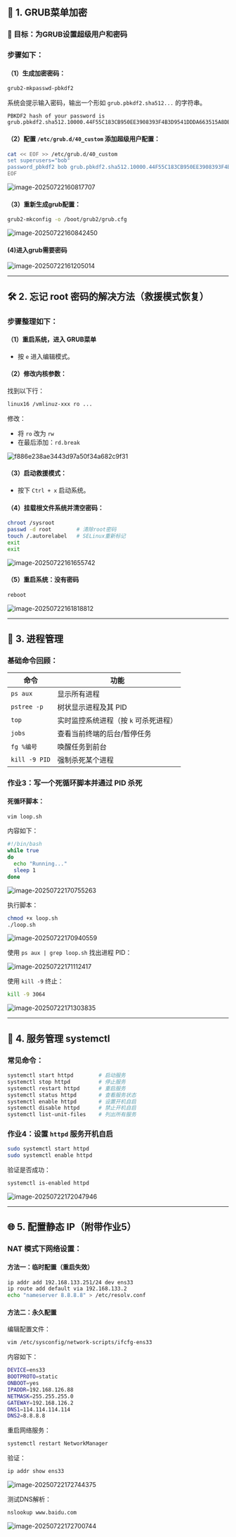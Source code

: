 ## 🔐 **1. GRUB菜单加密**

### 🎯 目标：为GRUB设置超级用户和密码

### 步骤如下：

#### （1）生成加密密码：

```bash
grub2-mkpasswd-pbkdf2
```

系统会提示输入密码，输出一个形如 `grub.pbkdf2.sha512...` 的字符串。

```
PBKDF2 hash of your password is grub.pbkdf2.sha512.10000.44F55C183CB950EE3908393F4B3D9541DDDA663515A8DB3FAEC2BA2738FF188D329327048446353D42E6261542096FD83B9E3F11E4CA875B8C67751C4F27A019.77160BA5D9E070C43BE43629CD767DBBBCE572F9CAEABEF2F2AA3F80C2CF816DA26B119DC108AF58E25EF5AEECF237CDAEDD040626F54A2BE392C426B6040DA1
```

#### （2）配置 `/etc/grub.d/40_custom` 添加超级用户配置：

```bash
cat << EOF >> /etc/grub.d/40_custom
set superusers="bob"
password_pbkdf2 bob grub.pbkdf2.sha512.10000.44F55C183CB950EE3908393F4B3D9541DDDA663515A8DB3FAEC2BA2738FF188D329327048446353D42E6261542096FD83B9E3F11E4CA875B8C67751C4F27A019.77160BA5D9E070C43BE43629CD767DBBBCE572F9CAEABEF2F2AA3F80C2CF816DA26B119DC108AF58E25EF5AEECF237CDAEDD040626F54A2BE392C426B6040DA1
EOF
```

![image-20250722160817707](images/image-20250722160817707.png)

#### （3）重新生成grub配置：

```bash
grub2-mkconfig -o /boot/grub2/grub.cfg
```

![image-20250722160842450](images/image-20250722160842450.png)

#### (4)进入grub需要密码

![image-20250722161205014](images/image-20250722161205014.png)

------

## 🛠️ **2. 忘记 root 密码的解决方法（救援模式恢复）**

### 步骤整理如下：

#### （1）重启系统，进入 **GRUB菜单**

- 按 `e` 进入编辑模式。

#### （2）修改内核参数：

找到以下行：

```bash
linux16 /vmlinuz-xxx ro ...
```

修改：

- 将 `ro` 改为 `rw`
- 在最后添加：`rd.break`

![f886e238ae3443d97a50f34a682c9f31](images/f886e238ae3443d97a50f34a682c9f31.png)

#### （3）启动救援模式：

- 按下 `Ctrl + x` 启动系统。

#### （4）挂载根文件系统并清空密码：

```bash
chroot /sysroot
passwd -d root        # 清除root密码
touch /.autorelabel   # SELinux重新标记
exit
exit
```

![image-20250722161655742](images/image-20250722161655742.png)

#### （5）重启系统：没有密码

```bash
reboot
```

![image-20250722161818812](images/image-20250722161818812.png)

------

## 🧠 **3. 进程管理**

### 基础命令回顾：

| 命令          | 功能                                  |
| ------------- | ------------------------------------- |
| `ps aux`      | 显示所有进程                          |
| `pstree -p`   | 树状显示进程及其 PID                  |
| `top`         | 实时监控系统进程（按 `k` 可杀死进程） |
| `jobs`        | 查看当前终端的后台/暂停任务           |
| `fg %编号`    | 唤醒任务到前台                        |
| `kill -9 PID` | 强制杀死某个进程                      |

### 作业3：写一个死循环脚本并通过 PID 杀死

#### 死循环脚本：

```bash
vim loop.sh
```

内容如下：

```bash
#!/bin/bash
while true
do
  echo "Running..."
  sleep 1
done
```

![image-20250722170755263](images/image-20250722170755263.png)

执行脚本：

```bash
chmod +x loop.sh
./loop.sh
```

![image-20250722170940559](images/image-20250722170940559.png)

使用 `ps aux | grep loop.sh` 找出进程 PID：

![image-20250722171112417](images/image-20250722171112417.png)

使用 `kill -9` 终止：

```bash
kill -9 3064
```

![image-20250722171303835](images/image-20250722171303835.png)

------

## 🔧 **4. 服务管理 systemctl**

### 常见命令：

```bash
systemctl start httpd        # 启动服务
systemctl stop httpd         # 停止服务
systemctl restart httpd      # 重启服务
systemctl status httpd       # 查看服务状态
systemctl enable httpd       # 设置开机自启
systemctl disable httpd      # 禁止开机自启
systemctl list-unit-files    # 列出所有服务
```

### 作业4：设置 `httpd` 服务开机自启

```bash
sudo systemctl start httpd
sudo systemctl enable httpd
```

验证是否成功：

```bash
systemctl is-enabled httpd
```

![image-20250722172047946](images/image-20250722172047946.png)

------

## 🌐 **5. 配置静态 IP（附带作业5）**

### NAT 模式下网络设置：

#### 方法一：临时配置（重启失效）

```bash
ip addr add 192.168.133.251/24 dev ens33
ip route add default via 192.168.133.2
echo "nameserver 8.8.8.8" > /etc/resolv.conf
```

#### 方法二：永久配置

编辑配置文件：

```bash
vim /etc/sysconfig/network-scripts/ifcfg-ens33
```

内容如下：

```bash
DEVICE=ens33
BOOTPROTO=static
ONBOOT=yes
IPADDR=192.168.126.88
NETMASK=255.255.255.0
GATEWAY=192.168.126.2
DNS1=114.114.114.114
DNS2=8.8.8.8
```

重启网络服务：

```bash
systemctl restart NetworkManager
```

验证：

```bash
ip addr show ens33
```

![image-20250722172744375](images/image-20250722172744375.png)

测试DNS解析：

```bash
nslookup www.baidu.com
```

![image-20250722172700744](images/image-20250722172700744.png)

